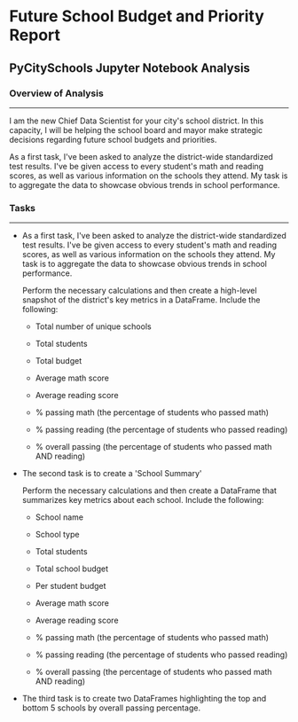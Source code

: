 # Future School Budget and Priority Report

## PyCitySchools Jupyter Notebook Analysis


### Overview of Analysis
-----------------------------------------------------------------------------------
I am the new Chief Data Scientist for your city's school district. In this capacity, I will be helping the school board and mayor make strategic decisions regarding future school budgets and priorities.

As a first task, I've been asked to analyze the district-wide standardized test results. I've be given access to every student's math and reading scores, as well as various information on the schools they attend. My task is to aggregate the data to showcase obvious trends in school performance.

### Tasks
-----------------------------------------------------------------------------------
- As a first task, I've been asked to analyze the district-wide standardized test results. I've be given access to every student's math and reading scores, as well as various information on the schools they attend. My task is to aggregate the data to showcase obvious trends in school performance.

  Perform the necessary calculations and then create a high-level snapshot of the district's key metrics in a DataFrame.
  Include the following:

  -  Total number of unique schools
    
  -  Total students
    
  -  Total budget
    
  -  Average math score
    
  -  Average reading score
    
  -  % passing math (the percentage of students who passed math)
    
  -  % passing reading (the percentage of students who passed reading)
    
  -  % overall passing (the percentage of students who passed math AND reading)
- The second task is to create a 'School Summary'

  Perform the necessary calculations and then create a DataFrame that summarizes key metrics about each school.
  Include the following:

  -  School name
    
  -  School type
    
  -  Total students
    
  -  Total school budget
    
  -  Per student budget
    
  -  Average math score
    
  -  Average reading score
    
  -  % passing math (the percentage of students who passed math)
    
  -  % passing reading (the percentage of students who passed reading)
    
  -  % overall passing (the percentage of students who passed math AND reading)

- The third task is to create two DataFrames highlighting the top and bottom 5 schools by overall passing percentage.
